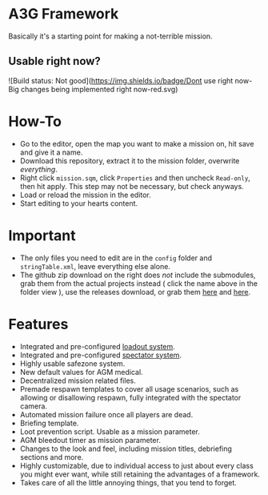 A3G Framework
=============
Basically it's a starting point for making a not-terrible mission.

Usable right now?
-----------------
![Build status: Not good](https://img.shields.io/badge/Dont use right now-Big changes being implemented right now-red.svg)

How-To
======
- Go to the editor, open the map you want to make a mission on, hit save and give it a name.
- Download this repository, extract it to the mission folder, overwrite _everything_.
- Right click `mission.sqm`, click `Properties` and then uncheck `Read-only`, then hit apply. This step may not be necessary, but check anyways.
- Load or reload the mission in the editor.
- Start editing to your hearts content.

Important
=========
- The only files you need to edit are in the `config` folder and `stringTable.xml`, leave everything else alone.
- The github zip download on the right does _not_ include the submodules, grab them from the actual projects instead ( click the name above in the folder view ), use the releases download, or grab them [here](https://github.com/a3g/a3g-loadout) and [here](https://github.com/a3g/a3g-spectator-cam).

Features
========
- Integrated and pre-configured [loadout system](https://github.com/a3g/a3g-loadout).
- Integrated and pre-configured [spectator system](https://github.com/a3g/a3g-spectator-cam).
- Highly usable safezone system.
- New default values for AGM medical.
- Decentralized mission related files.
- Premade respawn templates to cover all usage scenarios, such as allowing or disallowing respawn, fully integrated with the spectator camera.
- Automated mission failure once all players are dead.
- Briefing template.
- Loot prevention script. Usable as a mission parameter.
- AGM bleedout timer as mission parameter.
- Changes to the look and feel, including mission titles, debriefing sections and more.
- Highly customizable, due to individual access to just about every class you might ever want, while still retaining the advantages of a framework.
- Takes care of all the little annoying things, that you tend to forget.
